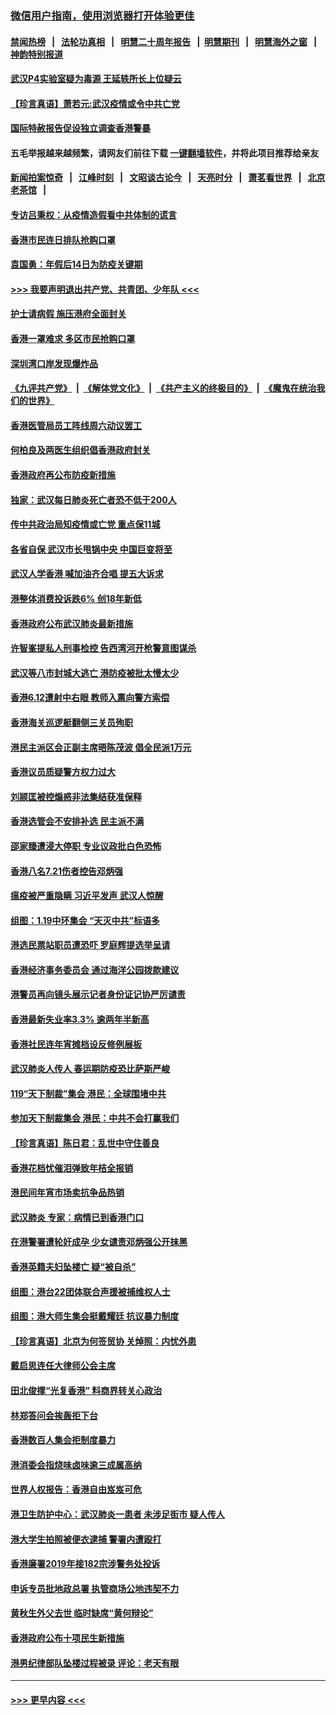 ### [微信用户指南，使用浏览器打开体验更佳](https://github.com/gfw-breaker/banned-news1/blob/master/indexes/wechat-guide.md?t=0)
#### [禁闻热榜](热点新闻.md?t=0)  &nbsp;&nbsp;|&nbsp;&nbsp; [法轮功真相](https://github.com/gfw-breaker/truth/blob/master/README.md?t=0) &nbsp;&nbsp;|&nbsp;&nbsp; [明慧二十周年报告](https://github.com/gfw-breaker/mh-reports/blob/master/README.md?t=0) &nbsp;&nbsp;|&nbsp;&nbsp;[明慧期刊](https://github.com/gfw-breaker/mh-qikan) &nbsp;&nbsp;|&nbsp;&nbsp; [明慧海外之窗](https://github.com/gfw-breaker/mh-news/blob/master/README.md?t=0) &nbsp;&nbsp;|&nbsp;&nbsp; [神韵特别报道](https://github.com/gfw-breaker/mh-news/blob/master/shenyun.md?t=0)
#### [武汉P4实验室疑为毒源 王延轶所长上位疑云](../pages/nsc415/n11835543.md?t=02030633) 
#### [【珍言真语】萧若元:武汉疫情或令中共亡党](../pages/nsc415/n11829394.md?t=02030633) 
#### [国际特赦报告促设独立调查香港警暴](../pages/nsc415/n11833845.md?t=02030633) 
#### 五毛举报越来越频繁，请网友们前往下载 [一键翻墙软件](https://github.com/gfw-breaker/ssr-accounts)，并将此项目推荐给亲友
#### [新闻拍案惊奇](https://github.com/gfw-breaker/banned-news1/blob/master/pages/link4.md) &nbsp;&nbsp;|&nbsp;&nbsp; [江峰时刻](https://github.com/gfw-breaker/banned-news1/blob/master/pages/link4.md) &nbsp;&nbsp;|&nbsp;&nbsp; [文昭谈古论今](https://github.com/gfw-breaker/banned-news1/blob/master/pages/link4.md) &nbsp;&nbsp;|&nbsp;&nbsp; [天亮时分](https://github.com/gfw-breaker/banned-news1/blob/master/pages/link4.md) &nbsp;&nbsp;|&nbsp;&nbsp; [萧茗看世界](https://github.com/gfw-breaker/banned-news1/blob/master/pages/link4.md) &nbsp;&nbsp;|&nbsp;&nbsp; [北京老茶馆](https://github.com/gfw-breaker/banned-news1/blob/master/pages/link4.md) &nbsp;&nbsp;|&nbsp;&nbsp; 
#### [专访吕秉权：从疫情造假看中共体制的谎言](../pages/nsc415/n11833813.md?t=02030633) 
#### [香港市民连日排队抢购口罩](../pages/nsc415/n11833794.md?t=02030633) 
#### [袁国勇：年假后14日为防疫关键期](../pages/nsc415/n11831088.md?t=02030633) 
#### [>>> 我要声明退出共产党、共青团、少年队 <<<](https://github.com/begood0513/goodnews/blob/master/quit/letter.md) 
#### [护士请病假 施压港府全面封关](../pages/nsc415/n11831030.md?t=02030633) 
#### [香港一罩难求 多区市民抢购口罩](../pages/nsc415/n11831002.md?t=02030633) 
#### [深圳湾口岸发现爆炸品](../pages/nsc415/n11828802.md?t=02030633) 
#### [《九评共产党》](https://github.com/begood0513/9ping.md/blob/master/README.md) &nbsp;|&nbsp; [《解体党文化》](../../../../jtdwh.md/blob/master/README.md)  &nbsp;|&nbsp; [《共产主义的终极目的》](../../../../gczydzjmd.md/blob/master/README.md) &nbsp;|&nbsp; [《魔鬼在统治我们的世界》](../../../../mgztzwmdsj.md/blob/master/README.md) 
#### [香港医管局员工阵线周六动议罢工](../pages/nsc415/n11828762.md?t=02030633) 
#### [何柏良及两医生组织倡香港政府封关](../pages/nsc415/n11828749.md?t=02030633) 
#### [香港政府再公布防疫新措施](../pages/nsc415/n11828716.md?t=02030633) 
#### [独家：武汉每日肺炎死亡者恐不低于200人](../pages/nsc415/n11828240.md?t=02030633) 
#### [传中共政治局知疫情或亡党 重点保11城](../pages/nsc415/n11828145.md?t=02030633) 
#### [各省自保 武汉市长甩锅中央 中国巨变将至](../pages/nsc415/n11828021.md?t=02030633) 
#### [武汉人学香港 喊加油齐合唱 提五大诉求](../pages/nsc415/n11827046.md?t=02030633) 
#### [港整体消费投诉跌6% 创18年新低](../pages/nsc415/n11817280.md?t=02030633) 
#### [香港政府公布武汉肺炎最新措施](../pages/nsc415/n11817152.md?t=02030633) 
#### [许智峯提私人刑事检控 告西湾河开枪警意图谋杀](../pages/nsc415/n11817132.md?t=02030633) 
#### [武汉等八市封城大逃亡 港防疫被批太慢太少](../pages/nsc415/n11817058.md?t=02030633) 
#### [香港6.12遭射中右眼 教师入禀向警方索偿](../pages/nsc415/n11814678.md?t=02030633) 
#### [香港海关巡逻艇翻侧三关员殉职](../pages/nsc415/n11814604.md?t=02030633) 
#### [港民主派区会正副主席晤陈茂波 倡全民派1万元](../pages/nsc415/n11814582.md?t=02030633) 
#### [香港议员质疑警方权力过大](../pages/nsc415/n11814560.md?t=02030633) 
#### [刘颕匡被控煽惑非法集结获准保释](../pages/nsc415/n11811727.md?t=02030633) 
#### [香港选管会不安排补选 民主派不满](../pages/nsc415/n11811691.md?t=02030633) 
#### [邵家臻遭浸大停职 专业议政批白色恐怖](../pages/nsc415/n11811670.md?t=02030633) 
#### [香港八名7.21伤者控告邓炳强](../pages/nsc415/n11811623.md?t=02030633) 
#### [瘟疫被严重隐瞒 习近平发声 武汉人惊醒](../pages/nsc415/n11811186.md?t=02030633) 
#### [组图：1.19中环集会 “天灭中共”标语多](../pages/nsc415/n11809514.md?t=02030633) 
#### [港选民票站职员遭恐吓 罗庭辉提选举呈请](../pages/nsc415/n11808914.md?t=02030633) 
#### [香港经济事务委员会 通过海洋公园拨款建议](../pages/nsc415/n11808906.md?t=02030633) 
#### [港警员再向镜头展示记者身份证记协严厉谴责](../pages/nsc415/n11808888.md?t=02030633) 
#### [香港最新失业率3.3% 逾两年半新高](../pages/nsc415/n11808887.md?t=02030633) 
#### [香港社民连年宵摊档设反修例展板](../pages/nsc415/n11808857.md?t=02030633) 
#### [武汉肺炎人传人 春运期防疫恐比萨斯严峻](../pages/nsc415/n11808739.md?t=02030633) 
#### [119“天下制裁”集会 港民：全球围堵中共](../pages/nsc415/n11806318.md?t=02030633) 
#### [参加天下制裁集会 港民：中共不会打赢我们](../pages/nsc415/n11806596.md?t=02030633) 
#### [【珍言真语】陈日君：乱世中守住善良](../pages/nsc415/n11806247.md?t=02030633) 
#### [香港花档忧催泪弹致年桔全报销](../pages/nsc415/n11806130.md?t=02030633) 
#### [港民间年宵市场卖抗争品热销](../pages/nsc415/n11806073.md?t=02030633) 
#### [武汉肺炎 专家：病情已到香港门口](../pages/nsc415/n11806020.md?t=02030633) 
#### [在港警署遭轮奸成孕 少女谴责邓炳强公开抹黑](../pages/nsc415/n11805981.md?t=02030633) 
#### [香港英籍夫妇坠楼亡 疑“被自杀”](../pages/nsc415/n11805937.md?t=02030633) 
#### [组图：港台22团体联合声援被捕维权人士](../pages/nsc415/n11801834.md?t=02030633) 
#### [组图：港大师生集会挺戴耀廷 抗议暴力制度](../pages/nsc415/n11799298.md?t=02030633) 
#### [【珍言真语】北京为何签贸协 关焯照：内忧外患](../pages/nsc415/n11799790.md?t=02030633) 
#### [戴启思连任大律师公会主席](../pages/nsc415/n11799306.md?t=02030633) 
#### [田北俊撑“光复香港” 料商界转关心政治](../pages/nsc415/n11799287.md?t=02030633) 
#### [林郑答问会挨轰拒下台](../pages/nsc415/n11799261.md?t=02030633) 
#### [香港数百人集会拒制度暴力](../pages/nsc415/n11796941.md?t=02030633) 
#### [港消委会指烧味卤味逾三成属高纳](../pages/nsc415/n11796815.md?t=02030633) 
#### [世界人权报告：香港自由岌岌可危](../pages/nsc415/n11796873.md?t=02030633) 
#### [港卫生防护中心：武汉肺炎一患者 未涉足街市 疑人传人](../pages/nsc415/n11796789.md?t=02030633) 
#### [港大学生拍照被便衣逮捕 警署内遭殴打](../pages/nsc415/n11794174.md?t=02030633) 
#### [香港廉署2019年接182宗涉警务处投诉](../pages/nsc415/n11793899.md?t=02030633) 
#### [申诉专员批地政总署 执管商场公地违契不力](../pages/nsc415/n11793854.md?t=02030633) 
#### [黄秋生外父去世 临时缺席“黄何辩论”](../pages/nsc415/n11793859.md?t=02030633) 
#### [香港政府公布十项民生新措施](../pages/nsc415/n11793826.md?t=02030633) 
#### [港男纪律部队坠楼过程被录 评论：老天有眼](../pages/nsc415/n11793546.md?t=02030633) 

----
#### [ >>> 更早内容 <<< ](../indexes/nsc415-earlier.md)
